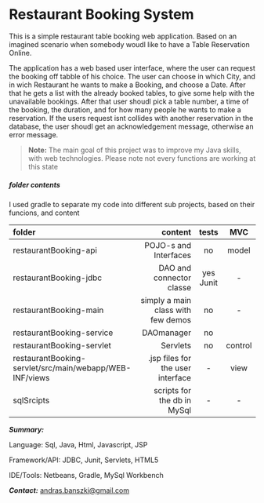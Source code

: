 Restaurant Booking System
===================

This is a simple restaurant table booking web application. Based on an imagined scenario when somebody woudl like to have a Table Reservation Online.

The application has a web based user interface, where the user can request the booking off tabble of his choice. The user can choose in which City, and in wich Restaurant he wants to make a Booking, and choose a Date. 
After that he gets a list with the already booked tables, to give some help with the unavailable bookings. After that user shoudl pick a table number, a time of the booking, the duration, and for how many people he wants to make a reservation. If the users request isnt collides with another reservation in the database, the user shoudl get an acknowledgement message, otherwise an error message.
> **Note:**
> The main goal of this project was to improve my Java skills, with web technologies. 
> Please note not every functions are working at this state


##### <i class="icon-folder-open"></i> folder contents

I used gradle to separate my code into different sub projects, based on their funcions, and content

| folder    | content | tests|MVC   |
| :------- | ----: | :---: | :---: |
| restaurantBooking-api | POJO-s and Interfaces | no|  model |
| restaurantBooking-jdbc    | DAO and connector classe  | yes Junit  | - |
| restaurantBooking-main    | simply a main class with few demos    | no | - |
| restaurantBooking-service    | DAOmanager | no | 
| restaurantBooking-servlet   | Servlets | no | control |
| restaurantBooking-servlet/src/main/webapp/WEB-INF/views | .jsp files for the user interface | - | view |
| sqlSrcipts | scripts for the db in MySql | - | - |

***Summary:***

Language: Sql, Java, Html, Javascript, JSP

Framework/API: JDBC, Junit, Servlets, HTML5

IDE/Tools:  Netbeans, Gradle, MySql Workbench

***Contact:***
<i class="icon-mail"></i> andras.banszki@gmail.com

